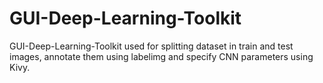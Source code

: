 # GUI-Deep-Learning-Toolkit
GUI-Deep-Learning-Toolkit used for splitting dataset in train and test images, annotate them using labelimg and specify CNN parameters using Kivy.
